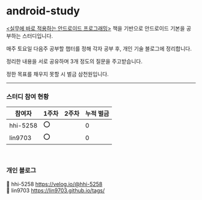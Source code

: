 # android-study

[<실무에 바로 적용하는 안드로이드 프로그래밍>](https://book.naver.com/bookdb/book_detail.nhn?bid=18123166) 책을 기반으로 안드로이드 기본을 공부하는 스터디입니다.

매주 토요일 다음주 공부할 챕터를 정해 각자 공부 후, 개인 기술 블로그에 정리합니다.

정리한 내용을 서로 공유하며 3개 정도의 질문을 주고받습니다.

정한 목표를 채우지 못할 시 벌금 삼천원입니다.

---

### 스터디 참여 현황
|참여자|1주차|2주차|누적 벌금|
|------|---|---|---|
|hhi-5258|⭕| | 0|
|lin9703|⭕| |0|

<br>

### 개인 블로그
:penguin: hhi-5258 https://velog.io/@hhi-5258
<br>
:whale: lin9703 https://lin9703.github.io/tags/
